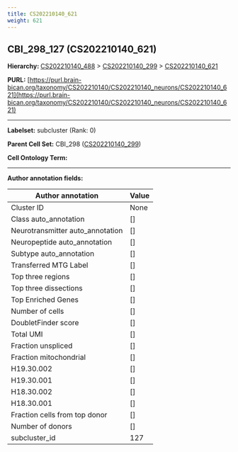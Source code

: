 ```yaml
---
title: CS202210140_621
weight: 621
---
```

## CBI_298_127 (CS202210140_621)
<b>Hierarchy: </b>
[CS202210140_488](../CS202210140_488) >
[CS202210140_299](../CS202210140_299) >
[CS202210140_621](../CS202210140_621)

**PURL:** [https://purl.brain-bican.org/taxonomy/CS202210140/CS202210140_neurons/CS202210140_621](https://purl.brain-bican.org/taxonomy/CS202210140/CS202210140_neurons/CS202210140_621)

---


**Labelset:** subcluster (Rank: 0)

**Parent Cell Set:** CBI_298 ([CS202210140_299](../CS202210140_299))



**Cell Ontology Term:** 

[MARKER GENES.]: #


---

[TRANSFERRED ANNOTATIONS.]: #


[AUTHOR ANNOTATION FIELDS.]: #


**Author annotation fields:**

| Author annotation | Value |
|-------------------|-------|
|Cluster ID|None|
|Class auto_annotation|[]|
|Neurotransmitter auto_annotation|[]|
|Neuropeptide auto_annotation|[]|
|Subtype auto_annotation|[]|
|Transferred MTG Label|[]|
|Top three regions|[]|
|Top three dissections|[]|
|Top Enriched Genes|[]|
|Number of cells|[]|
|DoubletFinder score|[]|
|Total UMI|[]|
|Fraction unspliced|[]|
|Fraction mitochondrial|[]|
|H19.30.002|[]|
|H19.30.001|[]|
|H18.30.002|[]|
|H18.30.001|[]|
|Fraction cells from top donor|[]|
|Number of donors|[]|
|subcluster_id|127|
